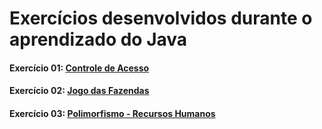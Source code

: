 # Exercícios desenvolvidos durante o aprendizado do Java

#### Exercício 01: [Controle de Acesso](https://github.com/marcusWittho/java-exercises/tree/main/01-controle-de-acesso)

#### Exercício 02: [Jogo das Fazendas](https://github.com/marcusWittho/java-exercises/tree/main/02-jogo-das-fazendas)

#### Exercício 03: [Polimorfismo - Recursos Humanos](https://github.com/marcusWittho/java-exercises/tree/main/02-polimorfismo-recursos-humanos)

